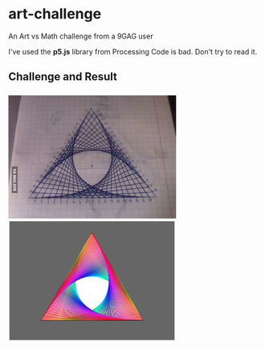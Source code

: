 # art-challenge
An Art vs Math challenge from a 9GAG user

I've used the **p5.js** library from Processing
Code is bad. Don't try to read it.

## Challenge and Result
![ArtvsMath](artvsmath_small.jpg)
